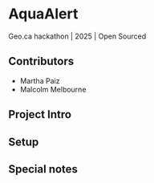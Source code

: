 # AquaAlert

Geo.ca hackathon | 2025 | Open Sourced

## Contributors

-   Martha Paiz
-   Malcolm Melbourne

## Project Intro

## Setup

## Special notes
